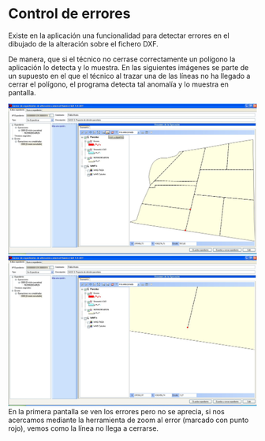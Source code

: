 # Control de errores

Existe en la aplicación una funcionalidad para detectar errores en el dibujado de la alteración sobre el fichero DXF. 

De manera, que si el técnico no cerrase correctamente un polígono la aplicación lo detecta y lo muestra. En las siguientes imágenes se parte de un supuesto en el que el técnico al trazar una de las líneas no ha llegado a cerrar el polígono, el programa detecta tal anomalía y lo muestra en pantalla.

![](images/conerr/conerr1.jpg)
![](images/conerr/conerr2.jpg)
En la primera pantalla se ven los errores pero no se aprecia, si nos acercamos mediante la herramienta de zoom al error (marcado con punto rojo), vemos como la línea no llega a cerrarse.